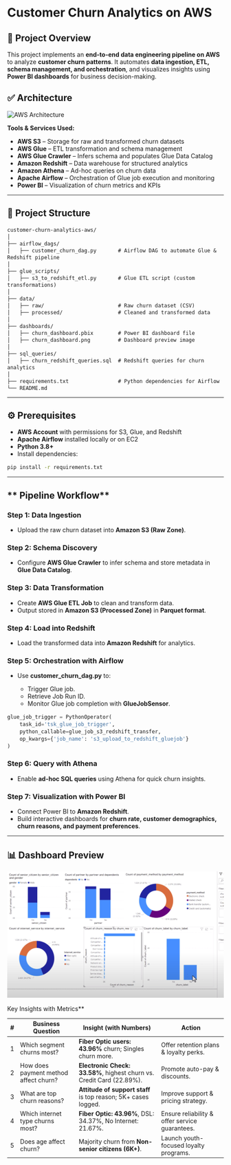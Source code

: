 
# **Customer Churn Analytics on AWS**

## **📌 Project Overview**

This project implements an **end-to-end data engineering pipeline on AWS** to analyze **customer churn patterns**. It automates **data ingestion, ETL, schema management, and orchestration**, and visualizes insights using **Power BI dashboards** for business decision-making.


## **✅ Architecture**

![AWS Architecture](./Customer-Churn-Project-Architecture.png)

**Tools & Services Used:**

* **AWS S3** – Storage for raw and transformed churn datasets
* **AWS Glue** – ETL transformation and schema management
* **AWS Glue Crawler** – Infers schema and populates Glue Data Catalog
* **Amazon Redshift** – Data warehouse for structured analytics
* **Amazon Athena** – Ad-hoc queries on churn data
* **Apache Airflow** – Orchestration of Glue job execution and monitoring
* **Power BI** – Visualization of churn metrics and KPIs

---

## **📂 Project Structure**

```
customer-churn-analytics-aws/
│
├── airflow_dags/
│   ├── customer_churn_dag.py       # Airflow DAG to automate Glue & Redshift pipeline
│
├── glue_scripts/
│   ├── s3_to_redshift_etl.py       # Glue ETL script (custom transformations)
│
├── data/
│   ├── raw/                        # Raw churn dataset (CSV)
│   ├── processed/                  # Cleaned and transformed data
│
├── dashboards/
│   ├── churn_dashboard.pbix        # Power BI dashboard file
│   ├── churn_dashboard.png         # Dashboard preview image
│
├── sql_queries/
│   ├── churn_redshift_queries.sql  # Redshift queries for churn analytics
│
├── requirements.txt                # Python dependencies for Airflow
└── README.md
```

---

## **⚙️ Prerequisites**

* **AWS Account** with permissions for S3, Glue, and Redshift
* **Apache Airflow** installed locally or on EC2
* **Python 3.8+**
* Install dependencies:

```bash
pip install -r requirements.txt
```

---

## ** Pipeline Workflow**

### **Step 1: Data Ingestion**

* Upload the raw churn dataset into **Amazon S3 (Raw Zone)**.

### **Step 2: Schema Discovery**

* Configure **AWS Glue Crawler** to infer schema and store metadata in **Glue Data Catalog**.

### **Step 3: Data Transformation**

* Create **AWS Glue ETL Job** to clean and transform data.
* Output stored in **Amazon S3 (Processed Zone)** in **Parquet format**.

### **Step 4: Load into Redshift**

* Load the transformed data into **Amazon Redshift** for analytics.

### **Step 5: Orchestration with Airflow**

* Use **customer\_churn\_dag.py** to:

  * Trigger Glue job.
  * Retrieve Job Run ID.
  * Monitor Glue job completion with **GlueJobSensor**.

```python
glue_job_trigger = PythonOperator(
    task_id='tsk_glue_job_trigger',
    python_callable=glue_job_s3_redshift_transfer,
    op_kwargs={'job_name': 's3_upload_to_redshift_gluejob'}
)
```

### **Step 6: Query with Athena**

* Enable **ad-hoc SQL queries** using Athena for quick churn insights.

### **Step 7: Visualization with Power BI**

* Connect Power BI to **Amazon Redshift**.
* Build interactive dashboards for **churn rate, customer demographics, churn reasons, and payment preferences**.

---

## **📊 Dashboard Preview**

![Power BI Dashboard](./churn_dashboard.png)

Key Insights with Metrics**

| **#** | **Business Question**                 | **Insight (with Numbers)**                                            | **Action**                                     |
| ----- | ------------------------------------- | --------------------------------------------------------------------- | ---------------------------------------------- |
| 1     | Which segment churns most?            | **Fiber Optic users: 43.96%** churn; Singles churn more.              | Offer retention plans & loyalty perks.         |
| 2     | How does payment method affect churn? | **Electronic Check: 33.58%**, highest churn vs. Credit Card (22.89%). | Promote auto-pay & discounts.                  |
| 3     | What are top churn reasons?           | **Attitude of support staff** is top reason; 5K+ cases logged.        | Improve support & pricing strategy.            |
| 4     | Which internet type churns most?      | **Fiber Optic: 43.96%**, DSL: 34.37%, No Internet: 21.67%.            | Ensure reliability & offer service guarantees. |
| 5     | Does age affect churn?                | Majority churn from **Non-senior citizens (6K+)**.                    | Launch youth-focused loyalty programs.         |

